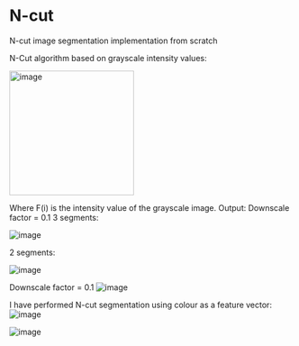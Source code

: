 # N-cut
N-cut image segmentation implementation from scratch

N-Cut algorithm based on grayscale intensity values:

<img width="221" alt="image" src="https://github.com/niveditaapr21/N-cut/assets/42715946/08087a8f-4db7-43da-aa18-0471f81cbc1f">

Where F(i) is the intensity value of the grayscale image.
Output: 
Downscale factor = 0.1
3 segments:

![image](https://github.com/niveditaapr21/N-cut/assets/42715946/00a96cf7-7aee-4dc9-83dd-a46d4b5c4033)

2 segments:

![image](https://github.com/niveditaapr21/N-cut/assets/42715946/ed8bd1b8-dd64-409e-af62-56bc494a8964)

Downscale factor = 0.1
![image](https://github.com/niveditaapr21/N-cut/assets/42715946/7c198be1-2774-4f5d-969c-af0397bd0e8c)

I have performed N-cut segmentation using colour as a feature vector:
![image](https://github.com/niveditaapr21/N-cut/assets/42715946/5a6f0018-7d62-4486-86b7-f191b5df46c9)

![image](https://github.com/niveditaapr21/N-cut/assets/42715946/6cec1fdb-deff-475d-8103-6fe28c6d9aed)


